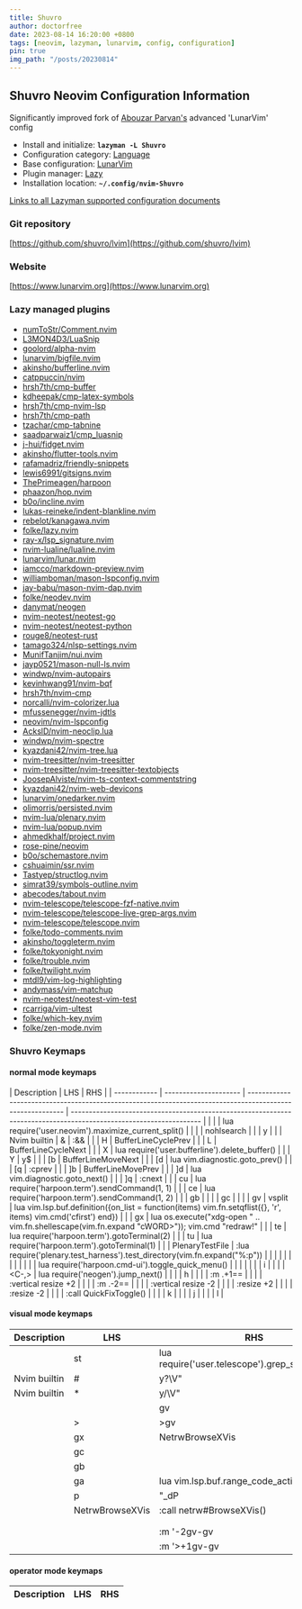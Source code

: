 ```yaml
---
title: Shuvro
author: doctorfree
date: 2023-08-14 16:20:00 +0800
tags: [neovim, lazyman, lunarvim, config, configuration]
pin: true
img_path: "/posts/20230814"
---
```


## Shuvro Neovim Configuration Information

Significantly improved fork of [Abouzar Parvan's](https://github.com/abzcoding/lvim) advanced 'LunarVim' config

- Install and initialize: **`lazyman -L Shuvro`**
- Configuration category: [Language](https://github.com/doctorfree/nvim-lazyman#language-configurations)
- Base configuration: [LunarVim](https://www.lunarvim.org)
- Plugin manager: [Lazy](https://github.com/folke/lazy.nvim)
- Installation location: **`~/.config/nvim-Shuvro`**

[Links to all Lazyman supported configuration documents](https://github.com/doctorfree/nvim-lazyman/wiki/infodocs)

### Git repository

[https://github.com/shuvro/lvim](https://github.com/shuvro/lvim)

### Website

[https://www.lunarvim.org](https://www.lunarvim.org)

### Lazy managed plugins

- [numToStr/Comment.nvim](https://github.com/numToStr/Comment.nvim)
- [L3MON4D3/LuaSnip](https://github.com/L3MON4D3/LuaSnip)
- [goolord/alpha-nvim](https://github.com/goolord/alpha-nvim)
- [lunarvim/bigfile.nvim](https://github.com/lunarvim/bigfile.nvim.git)
- [akinsho/bufferline.nvim](https://github.com/akinsho/bufferline.nvim)
- [catppuccin/nvim](https://github.com/catppuccin/nvim)
- [hrsh7th/cmp-buffer](https://github.com/hrsh7th/cmp-buffer)
- [kdheepak/cmp-latex-symbols](https://github.com/kdheepak/cmp-latex-symbols)
- [hrsh7th/cmp-nvim-lsp](https://github.com/hrsh7th/cmp-nvim-lsp)
- [hrsh7th/cmp-path](https://github.com/hrsh7th/cmp-path)
- [tzachar/cmp-tabnine](https://github.com/tzachar/cmp-tabnine.git)
- [saadparwaiz1/cmp_luasnip](https://github.com/saadparwaiz1/cmp_luasnip)
- [j-hui/fidget.nvim](https://github.com/j-hui/fidget.nvim)
- [akinsho/flutter-tools.nvim](https://github.com/akinsho/flutter-tools.nvim)
- [rafamadriz/friendly-snippets](https://github.com/rafamadriz/friendly-snippets)
- [lewis6991/gitsigns.nvim](https://github.com/lewis6991/gitsigns.nvim)
- [ThePrimeagen/harpoon](https://github.com/ThePrimeagen/harpoon)
- [phaazon/hop.nvim](https://github.com/phaazon/hop.nvim)
- [b0o/incline.nvim](https://github.com/b0o/incline.nvim.git)
- [lukas-reineke/indent-blankline.nvim](https://github.com/lukas-reineke/indent-blankline.nvim)
- [rebelot/kanagawa.nvim](https://github.com/rebelot/kanagawa.nvim)
- [folke/lazy.nvim](https://github.com/folke/lazy.nvim)
- [ray-x/lsp_signature.nvim](https://github.com/ray-x/lsp_signature.nvim)
- [nvim-lualine/lualine.nvim](https://github.com/nvim-lualine/lualine.nvim)
- [lunarvim/lunar.nvim](https://github.com/lunarvim/lunar.nvim.git)
- [iamcco/markdown-preview.nvim](https://github.com/iamcco/markdown-preview.nvim)
- [williamboman/mason-lspconfig.nvim](https://github.com/williamboman/mason-lspconfig.nvim)
- [jay-babu/mason-nvim-dap.nvim](https://github.com/jay-babu/mason-nvim-dap.nvim)
- [folke/neodev.nvim](https://github.com/folke/neodev.nvim)
- [danymat/neogen](https://github.com/danymat/neogen.git)
- [nvim-neotest/neotest-go](https://github.com/nvim-neotest/neotest-go.git)
- [nvim-neotest/neotest-python](https://github.com/nvim-neotest/neotest-python)
- [rouge8/neotest-rust](https://github.com/rouge8/neotest-rust.git)
- [tamago324/nlsp-settings.nvim](https://github.com/tamago324/nlsp-settings.nvim.git)
- [MunifTanjim/nui.nvim](https://github.com/MunifTanjim/nui.nvim)
- [jayp0521/mason-null-ls.nvim](https://github.com/jayp0521/mason-null-ls.nvim)
- [windwp/nvim-autopairs](https://github.com/windwp/nvim-autopairs)
- [kevinhwang91/nvim-bqf](https://github.com/kevinhwang91/nvim-bqf.git)
- [hrsh7th/nvim-cmp](https://github.com/hrsh7th/nvim-cmp)
- [norcalli/nvim-colorizer.lua](https://github.com/norcalli/nvim-colorizer.lua)
- [mfussenegger/nvim-jdtls](https://github.com/mfussenegger/nvim-jdtls)
- [neovim/nvim-lspconfig](https://github.com/neovim/nvim-lspconfig)
- [AckslD/nvim-neoclip.lua](https://github.com/AckslD/nvim-neoclip.lua.git)
- [windwp/nvim-spectre](https://github.com/windwp/nvim-spectre.git)
- [kyazdani42/nvim-tree.lua](https://github.com/kyazdani42/nvim-tree.lua)
- [nvim-treesitter/nvim-treesitter](https://github.com/nvim-treesitter/nvim-treesitter)
- [nvim-treesitter/nvim-treesitter-textobjects](https://github.com/nvim-treesitter/nvim-treesitter-textobjects)
- [JoosepAlviste/nvim-ts-context-commentstring](https://github.com/JoosepAlviste/nvim-ts-context-commentstring)
- [kyazdani42/nvim-web-devicons](https://github.com/kyazdani42/nvim-web-devicons)
- [lunarvim/onedarker.nvim](https://github.com/lunarvim/onedarker.nvim.git)
- [olimorris/persisted.nvim](https://github.com/olimorris/persisted.nvim.git)
- [nvim-lua/plenary.nvim](https://github.com/nvim-lua/plenary.nvim)
- [nvim-lua/popup.nvim](https://github.com/nvim-lua/popup.nvim)
- [ahmedkhalf/project.nvim](https://github.com/ahmedkhalf/project.nvim)
- [rose-pine/neovim](https://github.com/rose-pine/neovim.git)
- [b0o/schemastore.nvim](https://github.com/b0o/schemastore.nvim)
- [cshuaimin/ssr.nvim](https://github.com/cshuaimin/ssr.nvim)
- [Tastyep/structlog.nvim](https://github.com/Tastyep/structlog.nvim.git)
- [simrat39/symbols-outline.nvim](https://github.com/simrat39/symbols-outline.nvim)
- [abecodes/tabout.nvim](https://github.com/abecodes/tabout.nvim.git)
- [nvim-telescope/telescope-fzf-native.nvim](https://github.com/nvim-telescope/telescope-fzf-native.nvim)
- [nvim-telescope/telescope-live-grep-args.nvim](https://github.com/nvim-telescope/telescope-live-grep-args.nvim)
- [nvim-telescope/telescope.nvim](https://github.com/nvim-telescope/telescope.nvim)
- [folke/todo-comments.nvim](https://github.com/folke/todo-comments.nvim)
- [akinsho/toggleterm.nvim](https://github.com/akinsho/toggleterm.nvim)
- [folke/tokyonight.nvim](https://github.com/folke/tokyonight.nvim)
- [folke/trouble.nvim](https://github.com/folke/trouble.nvim)
- [folke/twilight.nvim](https://github.com/folke/twilight.nvim)
- [mtdl9/vim-log-highlighting](https://github.com/mtdl9/vim-log-highlighting.git)
- [andymass/vim-matchup](https://github.com/andymass/vim-matchup)
- [nvim-neotest/neotest-vim-test](https://github.com/nvim-neotest/neotest-vim-test)
- [rcarriga/vim-ultest](https://github.com/rcarriga/vim-ultest.git)
- [folke/which-key.nvim](https://github.com/folke/which-key.nvim)
- [folke/zen-mode.nvim](https://github.com/folke/zen-mode.nvim)

### Shuvro Keymaps

#### normal mode keymaps

| Description  | LHS                   | RHS                                                                                                       |
| ------------ | --------------------- | --------------------------------------------------------------------------------------------------------- | ------------------------------------------------------------------------------------------------------------------ |
|              | <CR>                  | <Cmd>lua require('user.neovim').maximize_current_split()<CR>                                              |
|              | <Esc><Esc>            | <Cmd>nohlsearch<CR>                                                                                       |
|              | y                     |                                                                                                           |
| Nvim builtin | &                     | :&&<CR>                                                                                                   |
|              | H                     | <Cmd>BufferLineCyclePrev<CR>                                                                              |
|              | L                     | <Cmd>BufferLineCycleNext<CR>                                                                              |
|              | X                     | <Cmd>lua require('user.bufferline').delete_buffer()<CR>                                                   |
|              | Y                     | y$                                                                                                        |
|              | [b                    | <Cmd>BufferLineMoveNext<CR>                                                                               |
|              | [d                    | <Cmd>lua vim.diagnostic.goto_prev()<CR>                                                                   |
|              | [q                    | :cprev<CR>                                                                                                |
|              | ]b                    | <Cmd>BufferLineMovePrev<CR>                                                                               |
|              | ]d                    | <Cmd>lua vim.diagnostic.goto_next()<CR>                                                                   |
|              | ]q                    | :cnext<CR>                                                                                                |
|              | cu                    | <Cmd>lua require('harpoon.term').sendCommand(1, 1)<CR>                                                    |
|              | ce                    | <Cmd>lua require('harpoon.term').sendCommand(1, 2)<CR>                                                    |
|              | gb                    |                                                                                                           |
|              | gc                    |                                                                                                           |
|              | gv                    | <Cmd>vsplit                                                                                               | lua vim.lsp.buf.definition({on_list = function(items) vim.fn.setqflist({}, 'r', items) vim.cmd('cfirst') end})<CR> |
|              | gx                    | <Cmd>lua os.execute("xdg-open " .. vim.fn.shellescape(vim.fn.expand "<lt>cWORD>")); vim.cmd "redraw!"<CR> |
|              | te                    | <Cmd>lua require('harpoon.term').gotoTerminal(2)<CR>                                                      |
|              | tu                    | <Cmd>lua require('harpoon.term').gotoTerminal(1)<CR>                                                      |
|              | <Plug>PlenaryTestFile | :lua require('plenary.test_harness').test_directory(vim.fn.expand("%:p"))<CR>                             |
|              | <C-Bslash>            |                                                                                                           |
|              | <M-x>                 | <C-X>                                                                                                     |
|              | <C-Space>             | <Cmd>lua require('harpoon.cmd-ui').toggle_quick_menu()<CR>                                                |
|              | <M-a>                 | <C-A>                                                                                                     |
|              | <C-N>i                | <Tab>                                                                                                     |
|              | <C-,>                 | <Cmd>lua require('neogen').jump_next()<CR>                                                                |
|              | <C-H>                 | <C-W>h                                                                                                    |
|              | <M-j>                 | :m .+1<CR>==                                                                                              |
|              | <C-Right>             | :vertical resize +2<CR>                                                                                   |
|              | <M-k>                 | :m .-2<CR>==                                                                                              |
|              | <C-Left>              | :vertical resize -2<CR>                                                                                   |
|              | <C-Down>              | :resize +2<CR>                                                                                            |
|              | <C-Up>                | :resize -2<CR>                                                                                            |
|              | <C-Q>                 | :call QuickFixToggle()<CR>                                                                                |
|              | <C-K>                 | <C-W>k                                                                                                    |
|              | <C-J>                 | <C-W>j                                                                                                    |
|              | <C-L>                 | <C-W>l                                                                                                    |

#### visual mode keymaps

| Description  | LHS                   | RHS                                                         |
| ------------ | --------------------- | ----------------------------------------------------------- |
|              | st                    | <Cmd>lua require('user.telescope').grep_string_visual()<CR> |
| Nvim builtin | #                     | y?\V<C-R>"<CR>                                              |
| Nvim builtin | \*                    | y/\V<C-R>"<CR>                                              |
|              | <lt>                  | <lt>gv                                                      |
|              | >                     | >gv                                                         |
|              | gx                    | <Plug>NetrwBrowseXVis                                       |
|              | gc                    |                                                             |
|              | gb                    |                                                             |
|              | ga                    | <Esc><Cmd>lua vim.lsp.buf.range_code_action()<CR>           |
|              | p                     | "\_dP                                                       |
|              | <Plug>NetrwBrowseXVis | :<C-U>call netrw#BrowseXVis()<CR>                           |
|              | <M-a>                 | <C-A>                                                       |
|              | <M-x>                 | <C-X>                                                       |
|              | <M-k>                 | :m '<lt>-2<CR>gv-gv                                         |
|              | <M-j>                 | :m '>+1<CR>gv-gv                                            |

#### operator mode keymaps

| Description | LHS | RHS |
| ----------- | --- | --- |
